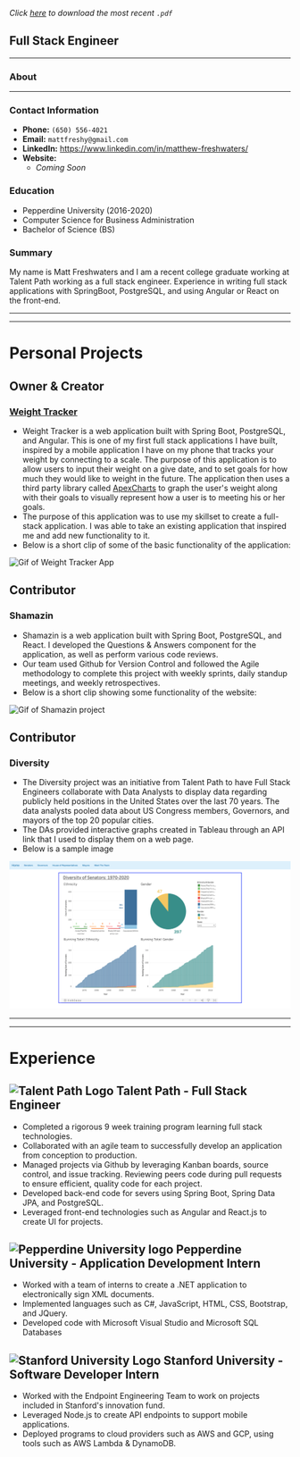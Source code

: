 *Click [here](https://github.com/mattfreshwaters/matt-freshwaters-public-portfolio/blob/main/matt-freshwaters-public-portfolio.pdf) to download the most recent `.pdf`*

## Full Stack Engineer ##

---

### About  ###

---

### Contact Information ###

* **Phone:** `(650) 556-4021`
* **Email:** ```mattfreshy@gmail.com```
* **LinkedIn:** https://www.linkedin.com/in/matthew-freshwaters/
* **Website:** 
  * *Coming Soon*

### Education ###

* Pepperdine University (2016-2020)
* Computer Science for Business Administration
* Bachelor of Science (BS)

### Summary ###

My name is Matt Freshwaters and I am a recent college graduate working at Talent Path working as a full stack engineer.  Experience in writing full stack applications with SpringBoot, PostgreSQL, and using Angular or React on the front-end.  

---

---

# Personal Projects #

## Owner & Creator ##

### [Weight Tracker](https://github.com/mattfreshwaters/WeightTracker) ###

* Weight Tracker is a web application built with Spring Boot, PostgreSQL, and Angular.  This is one of my first full stack applications I have built, inspired by a mobile application I have on my phone that tracks your weight by connecting to a scale.  The purpose of this application is to allow users to input their weight on a give date, and to set goals for how much they would like to weight in the future.  The application then uses a third party library called [ApexCharts](https://apexcharts.com/) to graph the user's weight along with their goals to visually represent how a user is to meeting his or her goals.
* The purpose of this application was to use my skillset to create a full-stack application. I was able to take an existing application that inspired me and add new functionality to it.
* Below is a short clip of some of the basic functionality of the application:

![Gif of Weight Tracker App](https://media.giphy.com/media/bmRlThrYYWOroxoGlo/giphy.gif)



## Contributor ##

### Shamazin ###

* Shamazin is a web application built with Spring Boot, PostgreSQL, and React.  I developed the Questions & Answers component for the application, as well as perform various code reviews.
* Our team used Github for Version Control and followed the Agile methodology to complete this project with weekly sprints, daily standup meetings, and weekly retrospectives.
* Below is a short clip showing some functionality of the website:

![Gif of Shamazin project](https://media.giphy.com/media/gH0xh2KSPxKC1mRQiR/giphy.gif)



## Contributor ##

### Diversity ###

* The Diversity project was an initiative from Talent Path to have Full Stack Engineers collaborate with Data Analysts to display data regarding publicly held positions in the United States over the last 70 years.  The data analysts pooled data about US Congress members, Governors, and mayors of the top 20 popular cities.
* The DAs provided interactive graphs created in Tableau through an API link that I used to display them on a web page.
* Below is a sample image 

![Diversity Website photo](./assets/Diversity.png)

---

---

# Experience #

## ![Talent Path Logo](https://media-exp1.licdn.com/dms/image/C560BAQHYDA_v2s2Jug/company-logo_100_100/0/1608074009094?e=1625702400&v=beta&t=PVYMeDdYh7cot-60R62JYrvo_EMwRx7_tpXlgx5jIeM) Talent Path - Full Stack Engineer  ##

* Completed a rigorous 9 week training program learning full stack technologies.
* Collaborated with an agile team to successfully develop an application from conception to production.
* Managed projects via Github by leveraging Kanban boards, source control, and issue tracking.  Reviewing peers code during pull requests to ensure efficient, quality code for each project.
* Developed back-end code for severs using Spring Boot, Spring Data JPA, and PostgreSQL.
* Leveraged front-end technologies such as Angular and React.js to create UI for projects.



## ![Pepperdine University logo](https://media-exp1.licdn.com/dms/image/C560BAQF6QIBuByXqVA/company-logo_100_100/0/1525191509983?e=1625702400&v=beta&t=XV8lu5LNoXk9vAOu353VjRh3-cOwYaxacYx0-VcQKcQ) Pepperdine University - Application Development Intern ##

* Worked with a team of interns to create a .NET application to electronically sign XML documents.
* Implemented languages such as C#, JavaScript, HTML, CSS, Bootstrap, and JQuery.
* Developed code with Microsoft Visual Studio and Microsoft SQL Databases



## ![Stanford University Logo](https://media-exp1.licdn.com/dms/image/C4D0BAQFVZxF7TIA0Ug/company-logo_100_100/0/1519856118327?e=1625702400&v=beta&t=7R6nIVJRUhizJXpiFRUC79dVyFD-psTeqVtWlVbOkKc) Stanford University - Software Developer Intern ##

* Worked with the Endpoint Engineering Team to work on projects included in Stanford's innovation fund.
* Leveraged Node.js to create API endpoints to support mobile applications.
* Deployed programs to cloud providers such as AWS and GCP, using tools such as AWS Lambda & DynamoDB.















